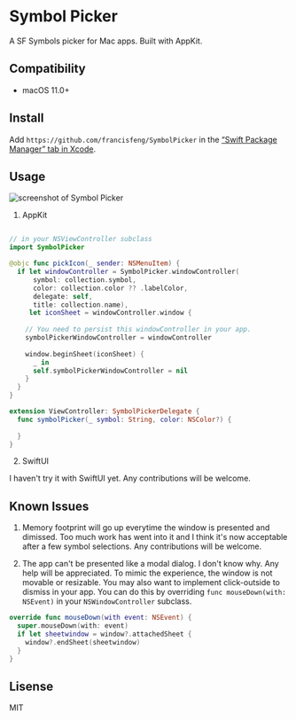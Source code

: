 # Symbol Picker

A SF Symbols picker for Mac apps. Built with AppKit.

## Compatibility

- macOS 11.0+

## Install

Add `https://github.com/francisfeng/SymbolPicker` in the [“Swift Package Manager” tab in Xcode](https://developer.apple.com/documentation/xcode/adding_package_dependencies_to_your_app).

## Usage

![screenshot of Symbol Picker](https://raw.githubusercontent.com/francisfeng/SymbolPicker/main/Images/screenshot.PNG)

1. AppKit
```swift

// in your NSViewController subclass
import SymbolPicker

@objc func pickIcon(_ sender: NSMenuItem) {
  if let windowController = SymbolPicker.windowController(
      symbol: collection.symbol,
      color: collection.color ?? .labelColor,
      delegate: self,
      title: collection.name),
     let iconSheet = windowController.window {
    
    // You need to persist this windowController in your app.
    symbolPickerWindowController = windowController
    
    window.beginSheet(iconSheet) {
      _ in
      self.symbolPickerWindowController = nil
    }
  }
}

extension ViewController: SymbolPickerDelegate {
  func symbolPicker(_ symbol: String, color: NSColor?) {
  
  }
}
```

2. SwiftUI

I haven't try it with SwiftUI yet. Any contributions will be welcome.

## Known Issues

1. Memory footprint will go up everytime the window is presented and dimissed. Too much work has went into it and I think it's now acceptable after a few symbol selections. Any contributions will be welcome.

2. The app can't be presented like a modal dialog. I don't know why. Any help will be appreciated. To mimic the experience, the window is not movable or resizable. You may also want to implement click-outside to dismiss in your app. You can do this by overriding `func mouseDown(with: NSEvent)` in your `NSWindowController` subclass.

```swift
override func mouseDown(with event: NSEvent) {
  super.mouseDown(with: event)
  if let sheetwindow = window?.attachedSheet {
    window?.endSheet(sheetwindow)
  }
}
```

## Lisense
MIT
